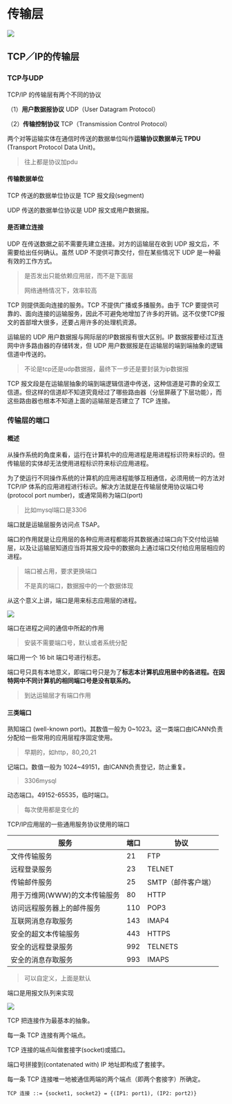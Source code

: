 # 传输层

![](https://cdn.jsdelivr.net/gh/ZanderZhao/img20/file/20191223163944.png)



## TCP／IP的传输层

### TCP与UDP

TCP/IP 的传输层有两个不同的协议

（1）**用户数据报协议** UDP（User Datagram Protocol）

（2）**传输控制协议** TCP（Transmission Control Protocol）

两个对等运输实体在通信时传送的数据单位叫作**运输协议数据单元 TPDU** (Transport Protocol Data Unit)。

> 往上都是协议加pdu

#### 传输数据单位

TCP 传送的数据单位协议是 TCP 报文段(segment) 

UDP 传送的数据单位协议是 UDP 报文或用户数据报。

#### 是否建立连接

UDP 在传送数据之前不需要先建立连接。对方的运输层在收到 UDP 报文后，不需要给出任何确认。虽然 UDP 不提供可靠交付，但在某些情况下 UDP 是一种最有效的工作方式。

> 是否发出只能依赖应用层，而不是下面层
>
> 网络通畅情况下，效率较高

TCP 则提供面向连接的服务。TCP 不提供广播或多播服务。由于 TCP 要提供可靠的、面向连接的运输服务，因此不可避免地增加了许多的开销。这不仅使TCP报文的首部增大很多，还要占用许多的处理机资源。  

运输层的 UDP 用户数据报与网际层的IP数据报有很大区别。IP 数据报要经过互连网中许多路由器的存储转发，但 UDP 用户数据报是在运输层的端到端抽象的逻辑信道中传送的。

> 不论是tcp还是udp数据报，最终下一步还是要封装为ip数据报

TCP 报文段是在运输层抽象的端到端逻辑信道中传送，这种信道是可靠的全双工信道。但这样的信道却不知道究竟经过了哪些路由器（分层屏蔽了下层功能），而这些路由器也根本不知道上面的运输层是否建立了 TCP 连接。 







### 传输层的端口

#### 概述

从操作系统的角度来看，运行在计算机中的应用进程是用进程标识符来标识的。但传输层的实体却无法使用进程标识符来标识应用进程。

为了使运行不同操作系统的计算机的应用进程能够互相通信，必须用统一的方法对 TCP/IP 体系的应用进程进行标识。解决方法就是在传输层使用协议端口号(protocol port number)，或通常简称为端口(port)

> 比如mysql端口是3306

端口就是运输层服务访问点 TSAP。

端口的作用就是让应用层的各种应用进程都能将其数据通过端口向下交付给运输层，以及让运输层知道应当将其报文段中的数据向上通过端口交付给应用层相应的进程。

> 端口被占用，要求更换端口
>
> 不是真的端口，数据报中的一个数据体现

从这个意义上讲，端口是用来标志应用层的进程。 

![](https://cdn.jsdelivr.net/gh/ZanderZhao/img20/file/20191203084030.png)



端口在进程之间的通信中所起的作用 

> 安装不需要端口号，默认或者系统分配

端口用一个 16 bit 端口号进行标志。

端口号只具有本地意义，即端口号只是为了**标志本计算机应用层中的各进程。在因特网中不同计算机的相同端口号是没有联系的。**

> 到达运输层才有端口作用



#### 三类端口

熟知端口 (well-known port)。其数值一般为 0~1023。这一类端口由ICANN负责分配给一些常用的应用层程序固定使用。

> 早期的，如http，80,20,21

记端口。数值一般为 1024~49151，由ICANN负责登记，防止重复。

> 3306mysql

动态端口。49152-65535，临时端口。

> 每次使用都是变化的



TCP/IP应用层的一些通用服务协议使用的端口

| 服务                          | 端口 | 协议               |
| ----------------------------- | ---- | ------------------ |
| 文件传输服务                  | 21   | FTP                |
| 远程登录服务                  | 23   | TELNET             |
| 传输邮件服务                  | 25   | SMTP（邮件客户端） |
| 用于万维网(WWW)的文本传输服务 | 80   | HTTP               |
| 访问远程服务器上的邮件服务    | 110  | POP3               |
| 互联网消息存取服务            | 143  | IMAP4              |
| 安全的超文本传输服务          | 443  | HTTPS              |
| 安全的远程登录服务            | 992  | TELNETS            |
| 安全的消息存取服务            | 993  | IMAPS              |

> 可以自定义，上面是默认

端口是用报文队列来实现 

![](https://cdn.jsdelivr.net/gh/ZanderZhao/img20/file/20191203090415.png)

TCP 把连接作为最基本的抽象。

每一条 TCP 连接有两个端点。

TCP 连接的端点叫做套接字(socket)或插口。

端口号拼接到(contatenated with) IP 地址即构成了套接字。

每一条 TCP 连接唯一地被通信两端的两个端点（即两个套接字）所确定。

```
TCP 连接 ::= {socket1, socket2} = {(IP1: port1), (IP2: port2)} 
```






















